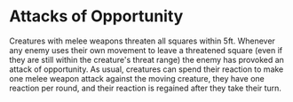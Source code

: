 # Attacks of Opportunity

Creatures with melee weapons threaten all squares within 5ft. Whenever any enemy uses their own movement to leave a threatened square (even if they are still within the creature's threat range) the enemy has provoked an attack of opportunity.
As usual, creatures can spend their reaction to make one melee weapon attack against the moving creature, they have one reaction per round, and their reaction is regained after they take their turn.
